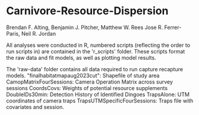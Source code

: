# Carnivore-Resource-Dispersion
Brendan F. Alting, Benjamin J. Pitcher, Matthew W. Rees Jose R. Ferrer-Paris, Neil R. Jordan

All analyses were conducted in R, numbered scripts (reflecting the order to run scripts in) are contained in the 'r_scripts' folder. 
These scripts format the raw data and fit models, as well as plotting model results. 

The 'raw-data' folder contains all data required to run capture recapture models. 
"finalhabitatmapaug2023cut": Shapefile of study area
CamopMatrixFourSessions: Camera Operation Matrix across survey sessions
CoordsCovs: Weights of potential resource supplements
DoubleIDs30min: Detection History of Identified Dingoes
TrapsAlone: UTM coordinates of camera traps
TrapsUTMSpecificFourSessions: Traps file with covariates and session. 

